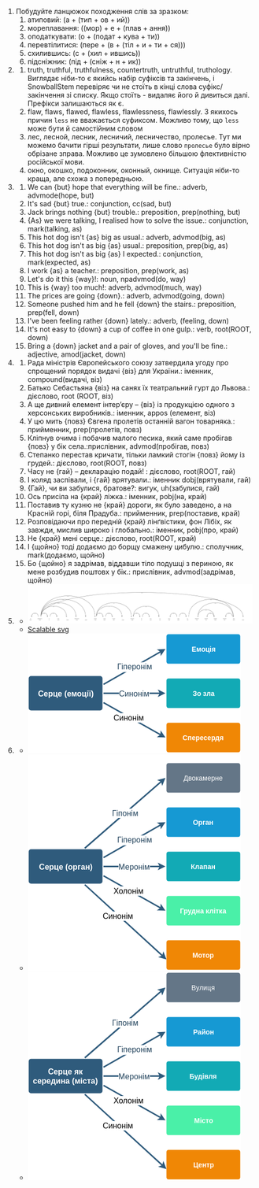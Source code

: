 1. Побудуйте ланцюжок походження слів за зразком:
   1. атиповий: (а + (тип + ов + ий))
   2. мореплавання: ((мор) + e + (плав + ання))
   3. оподаткувати: (о + (подат + кува + ти))
   4. перевтілитися: (пере + (в + (тіл + и + ти + ся)))
   5. схилившись: (с + (хил + ившись))
   6. підсніжник: (під + (сніж + н + ик))
2. 
   1. truth, truthful, truthfulness, countertruth, untruthful, truthology. Виглядає ніби-то є якийсь набір суфіксів та закінчень, і SnowballStem перевіряє чи не стоїть в кінці слова суфікс/закінчення зі списку. Якщо стоїть - видаляє його й дивиться далі. Префікси залишаються як є.
   2. flaw, flaws, flawed, flawless, flawlessness, flawlessly. З якихось причин `less` не вважається суфиксом. Можливо тому, що `less` може бути й самостійним словом
   3. лес, лесной, лесник, лесничий, лесничество, пролесье. Тут ми можемо бачити гірші результати, лише слово `пролесье` було вірно обрізане зправа. Можливо це зумовлено більшою флективністю російської мови.
   4. окно, окошко, подоконник, оконный, окнище. Ситуація ніби-то краща, але схожа з попередньою.
3. 
    1. We can {but} hope that everything will be fine.: adverb, advmode(hope, but)
    2. It's sad {but} true.: conjunction, cc(sad, but)
    3. Jack brings nothing {but} trouble.: preposition, prep(nothing, but)
    4. {As} we were talking, I realised how to solve the issue.: conjunction, mark(talking, as)
    5. This hot dog isn't {as} big as usual.: adverb, advmod(big, as)
    6. This hot dog isn't as big {as} usual.: preposition, prep(big, as)
    7. This hot dog isn't as big {as} I expected.: conjunction, mark(expected, as)
    8. I work {as} a teacher.: preposition, prep(work, as)
    9.  Let's do it this {way}!: noun, npadvmod(do, way)
    10. This is {way} too much!: adverb, advmod(much, way)
    11. The prices are going {down}.: adverb, advmod(going, down)
    12. Someone pushed him and he fell {down} the stairs.: preposition, prep(fell, down)
    13. I’ve been feeling rather {down} lately.: adverb, (feeling, down)
    14. It's not easy to {down} a cup of coffee in one gulp.: verb, root(ROOT, down)
    15. Bring a {down} jacket and a pair of gloves, and you'll be fine.: adjective, amod(jacket, down)
4.  
    1.  Рада міністрів Європейського союзу затвердила угоду про спрощений порядок видачі {віз} для України.: іменник, compound(видачі, віз)
    2.  Батько Себастьяна {віз} на санях їх театральний гурт до Львова.: дієслово, root (ROOT, віз)
    3.  А ще дивний елемент інтер’єру – {віз} із продукцією одного з херсонських виробників.: іменник, appos (елемент, віз)
    4.  У цю мить {повз} Євгена пролетів останній вагон товарняка.: прийменник, prep(пролетів, повз)
    5.  Кліпнув очима і побачив малого песика, який саме пробігав {повз} у бік села.:прислівник,  advmod(пробігав, повз)
    6.  Степанко перестав кричати, тільки ламкий стогін {повз} йому із грудей.: дієслово, root(ROOT, повз)
    7.  Часу не {гай} – декларацію подай! : дієслово, root(ROOT, гай)
    8.  І коляд заспівали, і {гай} врятували.: іменник dobj(врятували, гай)
    9.  {Гай}, чи ви забулися, братове?: вигук, uh(забулися, гай)
    10. Ось присіла на {край} ліжка.: іменник, pobj(на, край)
    11. Поставив ту кузню не {край} дороги, як було заведено, а на Красній горі, біля Прадуба.: прийменник, prep(поставив, край)
    12. Розповідаючи про передній {край} лінґвістики, фон Лібіх, як завжди, мислив широко і глобально.: іменник, pobj(про, край)
    13. Не {край} мені серце.: дієслово, root(ROOT, край)
    14. І {щойно} тоді додаємо до борщу смажену цибулю.: сполучник, mark(додаємо, щойно)
    15. Бо {щойно} я задрімав, віддавши тіло подушці з периною, як мене розбудив поштовх у бік.: прислівник, advmod(задрімав, щойно)
5. 
    - ![dependencies](1.5.dependencies.png)
    - [Scalable svg](https://gistcdn.githack.com/eawer/653351ec4e78e2e3b147f2674a1efdac/raw/e3bdd62824b50e3ec16a2dd97ec650055a894b18/1.4.dependency.svg)
6. 
    - ![серце емоція](1.6.emotion.png)
    - ![серце орган](1.6.organ.png)
    - ![серце середина](1.6.middle.png)
